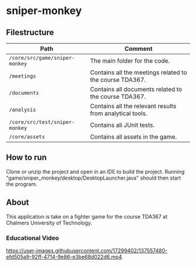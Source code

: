 # sniper-monkey

## Filestructure
Path                                    | Comment
--------------------------------------- | -------------
`/core/src/game/sniper-monkey`          | The main folder for the code.
`/meetings`                             | Contains all the meetings related to the course TDA367.
`/documents`                            | Contains all documents related to the course TDA367.
`/analysis`                             | Contains all the relevant results from analytical tools.
`/core/src/test/sniper-monkey`          | Contains all JUnit tests.
`/core/assets`                          | Contains all assets in the game.

## How to run
Clone or unzip the project and open in an IDE to build the project.
Running "game/sniper_monkey/desktop/DesktopLauncher.java" should then start the program.

## About
This application is take on a fighter game for the course TDA367 at Chalmers University of Technology.

### Educational Video

https://user-images.githubusercontent.com/17299402/137557480-efd505a9-92ff-4714-9e86-e3be68d022d6.mp4


